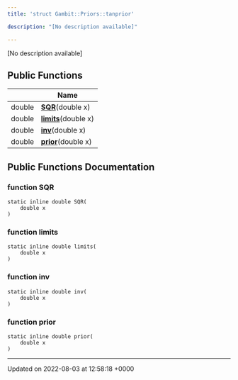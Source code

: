 ```yaml
---
title: 'struct Gambit::Priors::tanprior'

description: "[No description available]"

---
```









[No description available]

## Public Functions

|                | Name           |
| -------------- | -------------- |
| double | **[SQR](/documentation/code/colliderbit/classes/structgambit_1_1priors_1_1tanprior/#function-sqr)**(double x) |
| double | **[limits](/documentation/code/colliderbit/classes/structgambit_1_1priors_1_1tanprior/#function-limits)**(double x) |
| double | **[inv](/documentation/code/colliderbit/classes/structgambit_1_1priors_1_1tanprior/#function-inv)**(double x) |
| double | **[prior](/documentation/code/colliderbit/classes/structgambit_1_1priors_1_1tanprior/#function-prior)**(double x) |

## Public Functions Documentation

### function SQR

```
static inline double SQR(
    double x
)
```


### function limits

```
static inline double limits(
    double x
)
```


### function inv

```
static inline double inv(
    double x
)
```


### function prior

```
static inline double prior(
    double x
)
```


-------------------------------

Updated on 2022-08-03 at 12:58:18 +0000